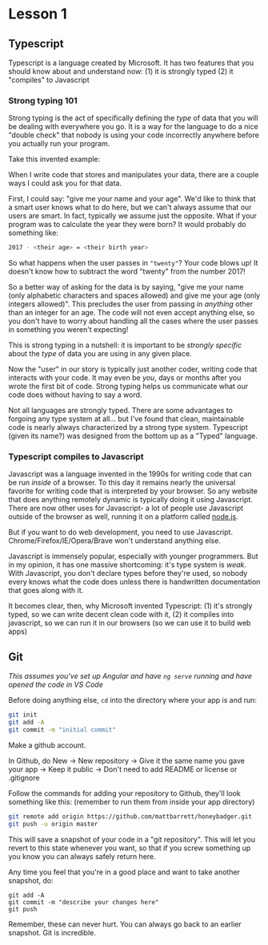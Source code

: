 # Lesson 1

## Typescript

Typescript is a language created by Microsoft.  It has two features that you should know about and understand now:
(1) it is strongly typed
(2) it "compiles" to Javascript

### Strong typing 101
Strong typing is the act of specifically defining the *type* of data that you will be dealing with everywhere you go. It is a way for the language to do a nice "double check" that nobody is using your code incorrectly anywhere before you actually run your program.

Take this invented example:

When I write code that stores and manipulates your data, there are a couple ways I could ask you for that data. 

First, I could say: "give me your name and your age". We'd like to think that a smart user knows what to do here, but we can't always assume that our users are smart. In fact, typically we assume just the opposite.  What if your program was to calculate the year they were born?  It would probably do something like:

```bash
2017 - <their age> = <their birth year>
```

So what happens when the user passes in `"twenty"`?  Your code blows up! It doesn't know how to subtract the word "twenty" from the number 2017!

So a better way of asking for the data is by saying, "give me your name (only alphabetic characters and spaces allowed) and give me your age (only integers allowed)". This precludes the user from passing in *anything* other than an integer for an age. The code will not even accept anything else, so you don't have to worry about handling all the cases where the user passes in something you weren't expecting!

This is strong typing in a nutshell: it is important to be *strongly specific* about the *type* of data you are using in any given place.

Now the "user" in our story is typically just another coder, writing code that interacts with your code. It may even be *you*, days or months after you wrote the first bit of code. Strong typing helps us communicate what our code does without having to say a word.

Not all languages are strongly typed.  There are some advantages to forgoing any type system at all... but I've found that clean, maintainable code is nearly always characterized by a strong type system. Typescript (given its name?) was designed from the bottom up as a "Typed" language.


### Typescript compiles to Javascript
Javascript was a language invented in the 1990s for writing code that can be run *inside* of a browser. To this day it remains nearly the universal favorite for writing code that is interpreted by your browser. So any website that does anything remotely dynamic is typically doing it using Javascript. There are now other uses for Javascript- a lot of people use Javascript outside of the browser as well, running it on a platform called [node.js](https://nodejs.org/en/).

But if you want to do web development, you need to use Javascript. Chrome/Firefox/IE/Opera/Brave won't understand anything else.

Javascript is immensely popular, especially with younger programmers. But in my opinion, it has one massive shortcoming: it's type system is *weak*. With Javascript, you don't declare types before they're used, so nobody every knows what the code does unless there is handwritten documentation that goes along with it.

It becomes clear, then, why Microsoft invented Typescript: (1) it's strongly typed, so we can write decent clean code with it, (2) it compiles into javascript, so we can run it in our browsers (so we can use it to build web apps)


## Git
*This assumes you've set up Angular and have `ng serve` running and have opened the code in VS Code*

Before doing anything else, `cd` into the directory where your app is and run:

```bash
git init
git add -A
git commit -m "initial commit"
```

Make a github account.

In Github, do New -> New repository -> Give it the same name you gave your app -> Keep it public -> Don't need to add README or license or .gitignore

Follow the commands for adding your repository to Github, they'll look something like this: (remember to run them from inside your app directory)

```bash
git remote add origin https://github.com/mattbarrett/honeybadger.git
git push -u origin master
```

This will save a snapshot of your code in a "git repository". This will let you revert to this state whenever you want, so that if you screw something up you know you can always safely return here.

Any time you feel that you're in a good place and want to take another snapshot, do:

```
git add -A
git commit -m "describe your changes here"
git push
```
Remember, these can never hurt.  You can always go back to an earlier snapshot. Git is incredible.
